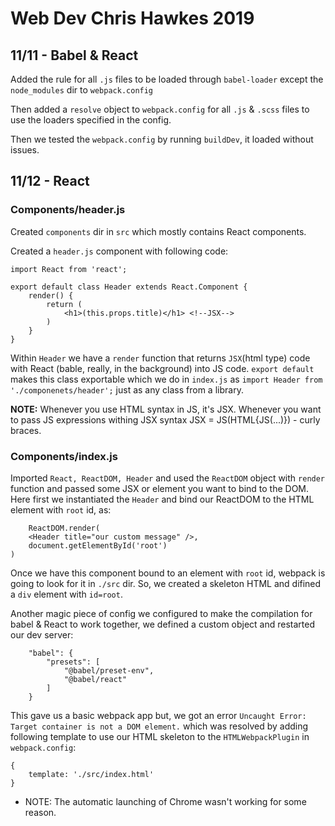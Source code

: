 # Web Dev Chris Hawkes 2019

## 11/11 - Babel & React

Added the rule for all `.js` files to be loaded through `babel-loader` except the `node_modules` dir to `webpack.config`

Then added a `resolve` object to `webpack.config` for all `.js` & `.scss` files to use the loaders specified in the config.

Then we tested the `webpack.config` by running `buildDev`, it loaded without issues.

## 11/12 - React

### Components/header.js

Created `components` dir in `src` which mostly contains React components.

Created a `header.js` component with following code:

    import React from 'react';

    export default class Header extends React.Component {
        render() {
            return (
                <h1>(this.props.title)</h1> <!--JSX-->
            )
        }
    }

Within `Header` we have a `render` function that returns `JSX`(html type) code with React (bable, really, in the background) into JS code.
`export default` makes this class exportable which we do in `index.js` as `import Header from './componenets/header';` just as any class from a library.

**NOTE:** Whenever you use HTML syntax in JS, it's JSX. Whenever you want to pass JS expressions withing JSX syntax JSX = JS(HTML{JS(...)}) - curly braces.

### Components/index.js

Imported `React, ReactDOM, Header` and used the `ReactDOM` object with `render` function and passed some JSX or element you want to bind to the DOM. Here first we instantiated the `Header` and bind our ReactDOM to the HTML element with `root` id, as:

        ReactDOM.render(
        <Header title="our custom message" />,
        document.getElementById('root')
    )

Once we have this component bound to an element with `root` id, webpack is going to look for it in `./src` dir. So, we created a skeleton HTML and difined a `div` element with `id=root`.

Another magic piece of config we configured to make the compilation for babel & React to work together, we defined a custom object and restarted our dev server:

        "babel": {
            "presets": [
                "@babel/preset-env",
                "@babel/react"
            ]
        }

This gave us a basic webpack app but, we got an error `Uncaught Error: Target container is not a DOM element.` which was resolved by adding following template to use our HTML skeleton to the `HTMLWebpackPlugin` in `webpack.config`:

    {
        template: './src/index.html'
    }

* NOTE: The automatic launching of Chrome wasn't working for some reason.